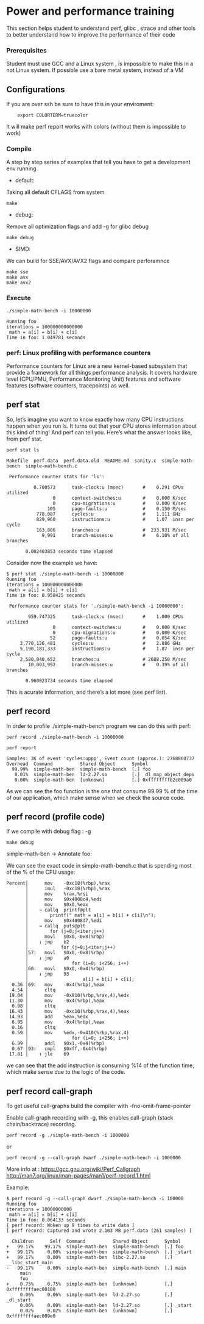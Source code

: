 # Power and performance training

This section helps student to understand perf, glibc , strace and other tools
to better understand how to improve the performance of their code


### Prerequisites

Student must use GCC and a Linux system , is impossible to make this in a not
Linux system. If possible use a bare metal system, instead of a VM

## Configurations

If you are over ssh be sure to have this in your enviroment:

```
    export COLORTERM=truecolor
```

It will make perf report works with colors (without them is impossible to work)

### Compile

A step by step series of examples that tell you have to get a development env running

* default:

Taking all default CFLAGS from system

```
make
```

* debug:

Remove all optimization flags and add -g for glibc debug

```
make debug
```

* SIMD:

We can build for SSE/AVX/AVX2 flags and compare perforamnce

```
make sse
make avx
make avx2
```


### Execute

```
./simple-math-bench -i 10000000

Running foo
iterations = 100000000000000
 math = a[i] = b[i] + c[i]
Time in foo: 1.049781 seconds
```


### perf: Linux profiling with performance counters

Performance counters for Linux are a new kernel-based subsystem that provide a
framework for all things performance analysis. It covers hardware level
(CPU/PMU, Performance Monitoring Unit) features and software features (software
counters, tracepoints) as well.

## perf stat

So, let’s imagine you want to know exactly how many CPU instructions happen
when you run ls. It turns out that your CPU stores information about this kind
of thing! And perf can tell you. Here’s what the answer looks like, from perf
stat.

```
perf stat ls

Makefile  perf.data  perf.data.old  README.md  sanity.c  simple-math-bench  simple-math-bench.c

 Performance counter stats for 'ls':

          0.700573      task-clock:u (msec)       #    0.291 CPUs utilized
                 0      context-switches:u        #    0.000 K/sec
                 0      cpu-migrations:u          #    0.000 K/sec
               105      page-faults:u             #    0.150 M/sec
           778,087      cycles:u                  #    1.111 GHz
           829,960      instructions:u            #    1.07  insn per cycle
           163,886      branches:u                #  233.931 M/sec
             9,991      branch-misses:u           #    6.10% of all branches

       0.002403853 seconds time elapsed

```

Consider now the example we have:

```
$ perf stat ./simple-math-bench -i 10000000
Running foo
iterations = 100000000000000
 math = a[i] = b[i] + c[i]
Time in foo: 0.958425 seconds

 Performance counter stats for './simple-math-bench -i 10000000':

        959.747325      task-clock:u (msec)       #    1.000 CPUs utilized
                 0      context-switches:u        #    0.000 K/sec
                 0      cpu-migrations:u          #    0.000 K/sec
                52      page-faults:u             #    0.054 K/sec
     2,770,126,481      cycles:u                  #    2.886 GHz
     5,190,181,333      instructions:u            #    1.87  insn per cycle
     2,580,040,652      branches:u                # 2688.250 M/sec
        10,003,992      branch-misses:u           #    0.39% of all branches

       0.960023734 seconds time elapsed

```

This is acurate information, and there’s a lot more (see perf list).

## perf record

In order to profile ./simple-math-bench program we can do this with perf:

```
perf record ./simple-math-bench -i 10000000

perf report

Samples: 3K of event 'cycles:uppp', Event count (approx.): 2768860737
Overhead  Command          Shared Object      Symbol
  99.99%  simple-math-ben  simple-math-bench  [.] foo
   0.01%  simple-math-ben  ld-2.27.so         [.] _dl_map_object_deps
   0.00%  simple-math-ben  [unknown]          [.] 0xffffffffb2c009a0
```

As we can see the foo function is the one that consume 99.99 % of the time of
our application, which make sense when we check the source code.

## perf record (profile code)

If we compile with debug flag : -g

```
make debug
```

simple-math-ben -> Annotate foo:

We can see the exact code in simple-math-bench.c that is spending most of the %
of the CPU usage:

```
Percent│      mov    -0xc18(%rbp),%rax
       │      imul   -0xc18(%rbp),%rax
       │      mov    %rax,%rsi
       │      mov    $0x4008c4,%edi
       │      mov    $0x0,%eax
       │    → callq  printf@plt
       │        printf(" math = a[i] = b[i] + c[i]\n");
       │      mov    $0x4008d7,%edi
       │    → callq  puts@plt
       │        for (j=0;j<iter;j++)
       │      movl   $0x0,-0x8(%rbp)
       │    ↓ jmp    b2
       │            for (j=0;j<iter;j++)
       │57:   movl   $0x0,-0x8(%rbp)
       │    ↓ jmp    a0
       │                for (i=0; i<256; i++)
       │60:   movl   $0x0,-0x4(%rbp)
       │    ↓ jmp    93
       │                    a[i] = b[i] + c[i];
  0.36 │69:   mov    -0x4(%rbp),%eax
  4.54 │      cltq
 19.04 │      mov    -0x810(%rbp,%rax,4),%edx
 11.30 │      mov    -0x4(%rbp),%eax
  0.08 │      cltq
 16.43 │      mov    -0xc10(%rbp,%rax,4),%eax
 14.93 │      add    %eax,%edx
  6.95 │      mov    -0x4(%rbp),%eax
  0.16 │      cltq
  0.59 │      mov    %edx,-0x410(%rbp,%rax,4)
       │                for (i=0; i<256; i++)
  6.99 │      addl   $0x1,-0x4(%rbp)
  0.67 │93:   cmpl   $0xff,-0x4(%rbp)
 17.81 │    ↑ jle    69

```

we can see that the add instruction is consuming %14 of the function time,
which make sense due to the logic of the code.


## perf record call-graph

To get useful call-graphs build the compiler with -fno-omit-frame-pointer

Enable call-graph recording with -g, this enables call-graph (stack
chain/backtrace) recording.

```
perf record -g ./simple-math-bench -i 1000000

```
or

```
perf record -g --call-graph dwarf ./simple-math-bench -i 1000000

```

More info at :
    https://gcc.gnu.org/wiki/Perf_Callgraph
    http://man7.org/linux/man-pages/man1/perf-record.1.html

Example:

```
$ perf record -g --call-graph dwarf ./simple-math-bench -i 100000
Running foo
iterations = 10000000000
 math = a[i] = b[i] + c[i]
Time in foo: 0.064133 seconds
[ perf record: Woken up 9 times to write data ]
[ perf record: Captured and wrote 2.103 MB perf.data (261 samples) ]

  Children      Self  Command          Shared Object      Symbol
+   99.17%    99.17%  simple-math-ben  simple-math-bench  [.] foo
+   99.17%     0.00%  simple-math-ben  simple-math-bench  [.] _start
+   99.17%     0.00%  simple-math-ben  libc-2.27.so       [.] __libc_start_main
-   99.17%     0.00%  simple-math-ben  simple-math-bench  [.] main
     main
     foo
+    0.75%     0.75%  simple-math-ben  [unknown]          [.] 0xffffffffaec00180
     0.06%     0.06%  simple-math-ben  ld-2.27.so         [.] _dl_start
     0.06%     0.00%  simple-math-ben  ld-2.27.so         [.] _start
     0.02%     0.02%  simple-math-ben  [unknown]          [.] 0xffffffffaec009e0
